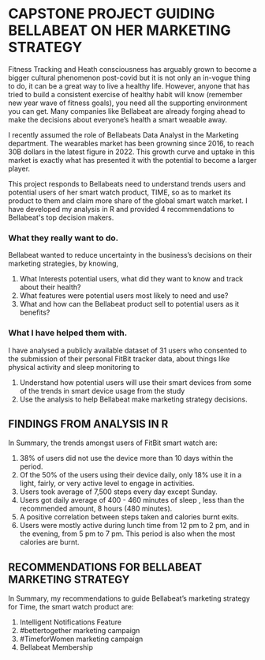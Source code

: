 # CAPSTONE PROJECT GUIDING BELLABEAT ON HER MARKETING STRATEGY
Fitness Tracking and Heath consciousness has arguably grown to become a bigger cultural phenomenon post-covid but it is not only an in-vogue thing to do, it can be a great way to live a healthy life. However, anyone that has tried to build a consistent exercise of healthy habit will know (remember new year wave of fitness goals), you need all the supporting environment you can get. Many companies like Bellabeat are already forging ahead to make the decisions about everyone’s health a smart weaable away. 

I recently assumed the role of Bellabeats Data Analyst in the Marketing department. The wearables market has been growning since 2016, to reach 30B dollars in the latest figure in 2022. This growth curve and uptake in this market is exactly what has presented it with the potential to become a larger player.

This project responds to Bellabeats need to understand trends users and potential users of her smart watch product, TIME, so as to market its product to them and claim more share of the global smart watch market.
I have developed my analysis in R and provided 4 recommendations to Bellabeat's top decision makers.

### What they really want to do.
Bellabeat wanted to reduce uncertainty in the business’s decisions on their marketing strategies, by knowing,
1.	What Interests potential users, what did they want to know and track about their health?
2.	What features were potential users most likely to need and use?
3.	What and how can the Bellabeat product sell to potential users as it benefits?

### What I have helped them with. 
I have analysed a publicly available dataset of 31 users who consented to the submission of their personal FitBit tracker data, about things like physical activity and sleep monitoring to
1.	Understand how potential users will use their smart devices from some of the trends in smart device usage from the study
2.	Use the analysis to help Bellabeat make marketing strategy decisions. 

## FINDINGS FROM ANALYSIS IN R
In Summary, the trends amongst users of FitBit smart watch are:
1. 38% of users did not use the device more than 10 days within the period.
2. Of the 50% of the users using their device daily, only 18% use it in a light, fairly, or very active level to engage in activities.
3. Users took average of 7,500 steps every day except Sunday.
4. Users got daily average of 400 - 460 minutes of sleep , less than the recommended amount, 8 hours (480 minutes).
5. A positive correlation between steps taken and calories burnt exits.
6. Users were mostly active during lunch time from 12 pm to 2 pm, and in the evening, from 5 pm to 7 pm. This period is also when the most calories are burnt.

## RECOMMENDATIONS FOR BELLABEAT MARKETING STRATEGY
In Summary, my recommendations to guide Bellabeat’s marketing strategy for Time, the smart watch product are:
1. Intelligent Notifications Feature
2. #bettertogether marketing campaign
3. #TimeforWomen marketing campaign
4. Bellabeat Membership
